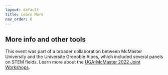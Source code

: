 ```yaml
---
layout: default
title: Learn More
nav_order: 6
---
```


## More info and other tools

This event was part of a broader collaboration between McMaster University and the Universite Grenoble Alpes, which included several panels on STEM fields. Learn more about the [UGA-McMaster 2022 Joint Workshops](https://global.mcmaster.ca/uga-mcmaster-joint-workshop-2022/). 

